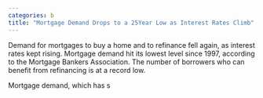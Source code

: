 ```yaml
---
categories: b
title: "Mortgage Demand Drops to a 25Year Low as Interest Rates Climb"
---
```


Demand for mortgages to buy a home and to refinance fell again, as interest rates kept rising. Mortgage demand hit its lowest level since 1997, according to the Mortgage Bankers Association. The number of borrowers who can benefit from refinancing is at a record low.



Mortgage demand, which has s